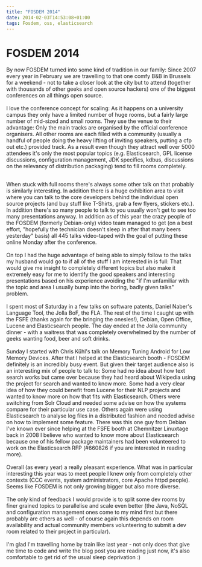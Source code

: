 ```yaml
---
title: "FOSDEM 2014"
date: 2014-02-03T14:53:08+01:00
tags: Fosdem, oss, elasticsearch 
---
```


# FOSDEM 2014


By now FOSDEM turned into some kind of tradition in our family: Since 2007 every year in
February we are travelling to that one comfy B&amp;B in Brussels for a weekend - not to take
a closer look at the city but to attend (together with thousands of other geeks
and open source hackers) one of the biggest conferences on all things open
source.
<br><br>
I love the conference concept for scaling: As it happens on a university campus
they only have a limited number of huge rooms, but a fairly large number of
mid-sized and small rooms. They use the venue to their advantage: Only the main
tracks are organised by the official conference organisers. All other rooms are
each filled with a community (usually a handful of people doing the heavy
lifting of inviting speakers, putting a cfp out etc.) provided track. As a
result even though they attract well over 5000 attendees it's only the most
popular topics (e.g. Elasticsearch, GPL license discussions, configuration
management, JDK specifics, kdbus, discussions on the relevancy of distribution
packaging) tend to fill rooms completely.
<br><br>

When stuck with full rooms there's always some other talk on that probably is
similarly interesting. In addition there is a huge exhibition area to visit
where you can talk to the core developers behind the individual open source
projects (and buy stuff like T-Shirts, grab a few flyers, stickers etc.). In
addition there's so many people to talk to you usually won't get to see too many
presentations anyway. In addition as of this year the crazy people of the FOSDEM
(formerly Debian-only) video team managed to get (on a best effort, "hopefully
the technician doesn't sleep in after that many beers yesterday" basis) all 445
talks video-taped with the goal of putting these online Monday after the
conference.
<br><br>
On top I had the huge advantage of being able to simply follow to the talks my
husband would go to if all of the stuff I am interested in is full: That would
give me insight to completely different topics but also make it extremely easy
for me to identify the good speakers and interesting presentations based on his
experience avoiding the "if I'm unfamiliar with the topic and area I usually
bump into the boring, badly given talks" problem.
<br><br>
I spent most of Saturday in a few talks on software patents, Daniel Naber's
Language Tool, the Jolla BoF, the FLA. The rest of the time I caught up with the
FSFE (thanks again for the bringing the onesies!), Debian, Open Office, Lucene
and Elasticsearch people. The day ended at the Jolla community dinner - with a
waitress that was completely overwhelmed by the number of geeks wanting food,
beer and soft drinks.
<br><br>
Sunday I started with Chris Kühl's talk on Memory Tuning Android for Low
Memory Devices. After that I helped at the Elasticsearch booth - FOSDEM definitely is an
incredibly busy event. But given their target audience also is an interesting
mix of people to talk to: Some had no idea about how text search works but came
over because they had heard about Wikipedia using the project for search and
wanted to know more. Some had a very clear idea of how they could benefit from
Lucene for their NLP projects and wanted to know more on how that fits with
Elasticsearch. Others were switching from Solr Cloud and needed some advise on
how the systems compare for their particular use case. Others again were using
Elasticsearch to analyse log files in a
distributed fashion and needed advise on how to implement some feature. There
was this one guy from Debian I've known ever since helping at the FSFE booth at
Chemnitzer Linuxtage back in 2008 I believe who wanted to know more about
Elasticsearch because one of his fellow package maintainers had been volunteered
to work on the Elasticsearch RFP (#660826 if you are interested in reading
more).
<br><br>
Overall (as every year) a really pleasant experience. What was in particular
interesting this year was to meet people I knew only from completely other
contexts (CCC events, system administrators, core Apache httpd people). Seems
like FOSDEM is not only growing bigger but also more diverse.
<br><br>
The only kind of feedback I would provide is to split some dev
rooms by finer grained topics to parallelise and scale even better (the Java,
NoSQL and configuration management ones come to my mind first but there probably
are others as well - of course again this depends on room availability and
actual community members volunteering to submit a dev room related to their
project in particular).
<br><br>
I'm glad I'm
travelling home by train like last year - not only does that give me time to
code and write the blog post you are reading just now, it's also comfortable to
get rid of the usual sleep deprivation :)

